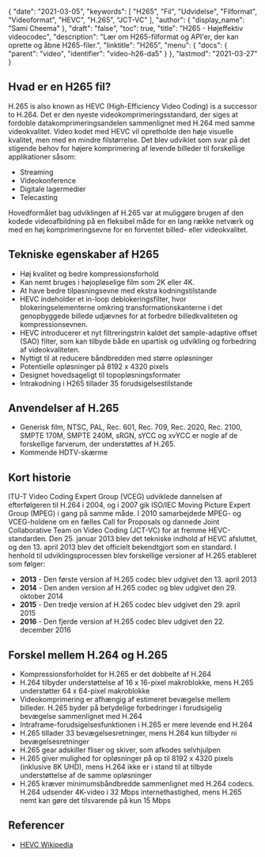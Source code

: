 {
  "date": "2021-03-05",
  "keywords": [
"H265",
"Fil",
"Udvidelse",
"Filformat",
"Videoformat",
"HEVC",
"H.265",
"JCT-VC"
],
  "author": {
    "display_name": "Sami Cheema"
},
  "draft": "false",
  "toc": true,
  "title": "H265 - Højeffektiv videocodec",
  "description": "Lær om H265-filformat og API'er, der kan oprette og åbne H265-filer.",
  "linktitle": "H265",
  "menu": {
    "docs": {
      "parent": "video",
      "identifier": "video-h26-da5"
}
},
  "lastmod": "2021-03-27"
}


## Hvad er en H265 fil?

H.265 is also known as HEVC (High-Efficiency Video Coding) is a successor to H.264. Det er den nyeste videokomprimeringsstandard, der siges at fordoble datakomprimeringsandelen sammenlignet med H.264 med samme videokvalitet. Video kodet med HEVC vil opretholde den høje visuelle kvalitet, men med en mindre filstørrelse. Det blev udviklet som svar på det stigende behov for højere komprimering af levende billeder til forskellige applikationer såsom:

 * Streaming
 * Videokonference
 * Digitale lagermedier
 * Telecasting
 
Hovedformålet bag udviklingen af H.265 var at muliggøre brugen af den kodede videoafbildning på en fleksibel måde for en lang række netværk og med en høj komprimeringsevne for en forventet billed- eller videokvalitet.


## Tekniske egenskaber af H265
 
* Høj kvalitet og bedre kompressionsforhold
* Kan nemt bruges i højopløselige film som 2K eller 4K.
* At have bedre tilpasningsevne med ekstra kodningstilstande
* HEVC indeholder et in-loop deblokeringsfilter, hvor blokeringselementerne omkring transformationskanterne i det genopbyggede billede udjævnes for at forbedre billedkvaliteten og kompressionsevnen.
* HEVC introducerer et nyt filtreringstrin kaldet det sample-adaptive offset (SAO) filter, som kan tilbyde både en upartisk og udvikling og forbedring af videokvaliteten.
* Nyttigt til at reducere båndbredden med større opløsninger
* Potentielle opløsninger på 8192 x 4320 pixels
* Designet hovedsageligt til topopløsningsformater
* Intrakodning i H265 tillader 35 forudsigelsestilstande

 
## Anvendelser af H.265

* Generisk film, NTSC, PAL, Rec. 601, Rec. 709, Rec. 2020, Rec. 2100, SMPTE 170M, SMPTE 240M, sRGN, sYCC og xvYCC er nogle af de forskellige farverum, der understøttes af H.265.
* Kommende HDTV-skærme
 
## Kort historie

ITU-T Video Coding Expert Group (VCEG) udviklede dannelsen af efterfølgeren til H.264 i 2004, og i 2007 gik ISO/IEC Moving Picture Expert Group (MPEG) i gang på samme måde. I 2010 samarbejdede MPEG- og VCEG-holdene om en fælles Call for Proposals og dannede Joint Collaborative Team on Video Coding (JCT-VC) for at fremme HEVC-standarden. Den 25. januar 2013 blev det tekniske indhold af HEVC afsluttet, og den 13. april 2013 blev det officielt bekendtgjort som en standard. I henhold til udviklingsprocessen blev forskellige versioner af H.265 etableret som følger:

* **2013** - Den første version af H.265 codec blev udgivet den 13. april 2013
* **2014** - Den anden version af H.265 codec og blev udgivet den 29. oktober 2014
* **2015** - Den tredje version af H.265 codec blev udgivet den 29. april 2015
* **2016** - Den fjerde version af H.265 codec blev udgivet den 22. december 2016
 
## Forskel mellem H.264 og H.265

* Kompressionsforholdet for H.265 er det dobbelte af H.264
* H.264 tilbyder understøttelse af 16 x 16-pixel makroblokke, mens H.265 understøtter 64 x 64-pixel makroblokke
* Videokomprimering er afhængig af estimeret bevægelse mellem billeder. H.265 byder på betydelige forbedringer i forudsigelig bevægelse sammenlignet med H.264
* Intraframe-forudsigelsesfunktionen i H.265 er mere levende end H.264
* H.265 tillader 33 bevægelsesretninger, mens H.264 kun tilbyder ni bevægelsesretninger
* H.265 gear adskiller fliser og skiver, som afkodes selvhjulpen
* H.265 giver mulighed for opløsninger på op til 8192 x 4320 pixels (inklusive 8K UHD), mens H.264 ikke er i stand til at tilbyde understøttelse af de samme opløsninger
* H.265 kræver minimumsbåndbredde sammenlignet med H.264 codecs. H.264 udsender 4K-video i 32 Mbps internethastighed, mens H.265 nemt kan gøre det tilsvarende på kun 15 Mbps

## Referencer

 * [HEVC Wikipedia](https://en.wikipedia.org/wiki/High_Efficiency_Video_Coding)

